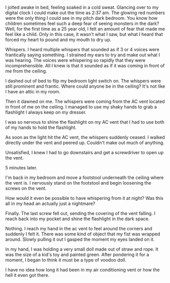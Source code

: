 I jolted awake in bed, feeling soaked in a cold sweat. Glancing over to my digital clock I could make out the time as 2:37 am. The glowing red numbers were the only thing I could see in my pitch dark bedroom. You know how children sometimes feel such a deep fear of seeing monsters in the dark? Well, for the first time as a 25 year old, I felt an amount of fear that made me feel like a child. Only in this case, it wasn't what I saw, but what I heard that forced my heart to pound and my mouth to dry up.

Whispers. I heard multiple whispers that sounded as if 3 or 4 voices were frantically saying something. I strained my ears to try and make out what I was hearing. The voices were whispering so rapidly that they were incomprehensible. All I knew is that it sounded as if it was coming in front of me from the ceiling.

I dashed out of bed to flip my bedroom light switch on. The whispers were still prominent and frantic. Where could anyone be in the ceiling? It's not like I have an attic in my room.

Then it dawned on me. The whispers were coming from the AC vent located in front of me on the ceiling. I managed to use my shaky hands to grab a flashlight I always keep on my dresser.

I was so nervous to shine the flashlight on my AC vent that I had to use both of my hands to hold the flashlight.

As soon as the light hit the AC vent, the whispers suddenly ceased. I walked directly under the vent and peered up. Couldn't make out much of anything.

Unsatisfied, I knew I had to go downstairs and get a screwdriver to open up the vent.

5 minutes later.

I'm back in my bedroom and move a footstool underneath the ceiling where the vent is. I nervously stand on the footstool and begin loosening the screws on the vent.

How would it even be possible to have whispering from it at night? Was this all in my head an actually just a nightmare? 

Finally. The last screw fell out, sending the covering of the vent falling. I reach back into my pocket and shine the flashlight in the dark space.

Nothing. I reach my hand in the ac vent to feel around the corners and suddenly I felt it. There was some kind of object that my fist was wrapped around. Slowly pulling it out I gasped the moment my eyes landed on it.

In my hand, I was holding a very small doll made out of straw and rope. It was the size of a kid's toy and painted green. After pondering it for a moment, I began to think it must be a type of voodoo doll.

I have no idea how long it had been in my air conditioning vent or how the hell it even got there.